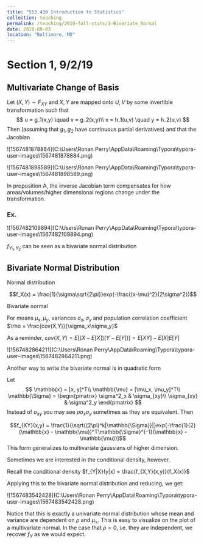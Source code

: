 ```yaml
---
title: "553.430 Introduction to Statistics"
collection: teaching
permalink: /teaching/2019-fall-stats/1-Bivariate_Normal
date: 2019-09-03
location: "Baltimore, MD"
---
```

# Section 1, 9/2/19

## Multivariate Change of Basis

Let $(X,Y) \sim F_{XY}$ and $X,Y$ are mapped onto $U,V$ by some invertible transformation such that
$$
u = g_1(x,y) \quad v = g_2(x,y)\\
x = h_1(u,v) \quad y = h_2(u,v)
$$
Then (assuming that $g_1,g_2$ have continuous partial derivatives) and that the Jacobian 

![1567481878884](C:\Users\Ronan Perry\AppData\Roaming\Typora\typora-user-images\1567481878884.png)

![1567481898589](C:\Users\Ronan Perry\AppData\Roaming\Typora\typora-user-images\1567481898589.png)

In proposition A, the inverse Jacobian term compensates for how areas/volumes/higher dimensional regions change under the transformation.

### Ex.

![1567482109894](C:\Users\Ronan Perry\AppData\Roaming\Typora\typora-user-images\1567482109894.png)

$f_{Y_1,Y_2}$ can be seen as a bivariate normal distribution

## Bivariate Normal Distribution 

Normal distribution

$$f_X(x) = \frac{1}{\sigma\sqrt{2\pi}}exp(-\frac{(x-\mu)^2}{2\sigma^2})$$

Bivariate normal

For means $\mu_x, \mu_y$, variances $\sigma_x, \sigma_y$ and population correlation coefficient $\rho = \frac{cov(X,Y)}{\sigma_x\sigma_y}$

As a reminder, $cov(X,Y) = E[(X - E[X])(Y-E[Y])] = E[XY] - E[X]E[Y]$

![1567482864211](C:\Users\Ronan Perry\AppData\Roaming\Typora\typora-user-images\1567482864211.png)

Another way to write the bivariate normal is in quadratic form

Let
$$
\mathbb{x} = [x, y]^T\\
\mathbb{\mu} = [\mu_x, \mu_y]^T\\
\mathbb{\Sigma} = 
\begin{pmatrix}
\sigma^2_x & \sigma_{xy}\\
\sigma_{xy} & \sigma^2_y
\end{pmatrix}
$$
Instead of $\sigma_{xy}$ you may see $\rho\sigma_x\sigma_y$ sometimes as they are equivalent. Then

$$f_{XY}(x,y) = \frac{1}{\sqrt{(2\pi)^k|\mathbb{\Sigma}}|}exp[-\frac{1}{2}(\mathbb{x} - \mathbb{\mu})^T\mathbb{\Sigma}^{-1}(\mathbb{x} - \mathbb{\mu})]$$ This form generalizes to multivariate gaussians of higher dimension.

Sometimes we are interested in the conditional density, however.

Recall the conditional density $f_{Y|X}(y|x) = \frac{f_{X,Y}(x,y)}{f_X(x)}$

Applying this to the bivariate normal distribution and reducing, we get:

![1567483542428](C:\Users\Ronan Perry\AppData\Roaming\Typora\typora-user-images\1567483542428.png)

Notice that this is exactly a univariate normal distribution whose mean and variance are dependent on $\rho$ and $\mu_\mathbb{x}$. This is easy to visualize on the plot of a multivariate normal. In the case that $\rho = 0$, i.e. they are independent, we recover $f_Y$ as we would expect.
